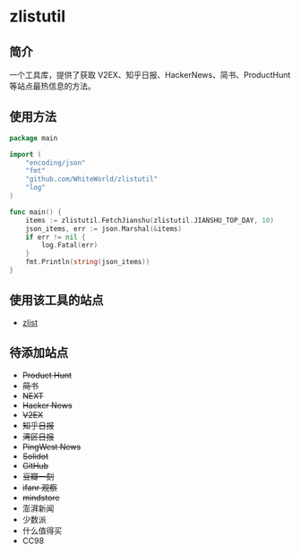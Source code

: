 # zlistutil

## 简介

一个工具库，提供了获取 V2EX、知乎日报、HackerNews、简书、ProductHunt 等站点最热信息的方法。

## 使用方法

```go
package main

import (
	"encoding/json"
	"fmt"
	"github.com/WhiteWorld/zlistutil"
	"log"
)

func main() {
	items := zlistutil.FetchJianshu(zlistutil.JIANSHU_TOP_DAY, 10)
	json_items, err := json.Marshal(&items)
	if err != nil {
		log.Fatal(err)
	}
	fmt.Println(string(json_items))
}
```

## 使用该工具的站点

- [zlist](http://zlist.whiteworld.me/)

## 待添加站点

- ~~Product Hunt~~
- ~~简书~~
- ~~NEXT~~
- ~~Hacker News~~
- ~~V2EX~~
- ~~知乎日报~~
- ~~湾区日报~~
- ~~PingWest News~~
- ~~Solidot~~
- ~~GitHub~~
- ~~豆瓣一刻~~
- ~~ifanr 观察~~
- ~~mindstore~~
- 澎湃新闻
- 少数派
- 什么值得买
- CC98


